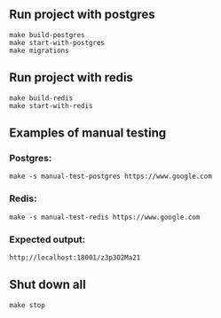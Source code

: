 ## Run project with postgres
```
make build-postgres
make start-with-postgres
make migrations
```

## Run project with redis
```
make build-redis
make start-with-redis
```

## Examples of manual testing
### Postgres:
```
make -s manual-test-postgres https://www.google.com
```
### Redis:
```
make -s manual-test-redis https://www.google.com
```
### Expected output:
```
http://localhost:18001/z3p3O2Ma21
```

## Shut down all
```
make stop
```